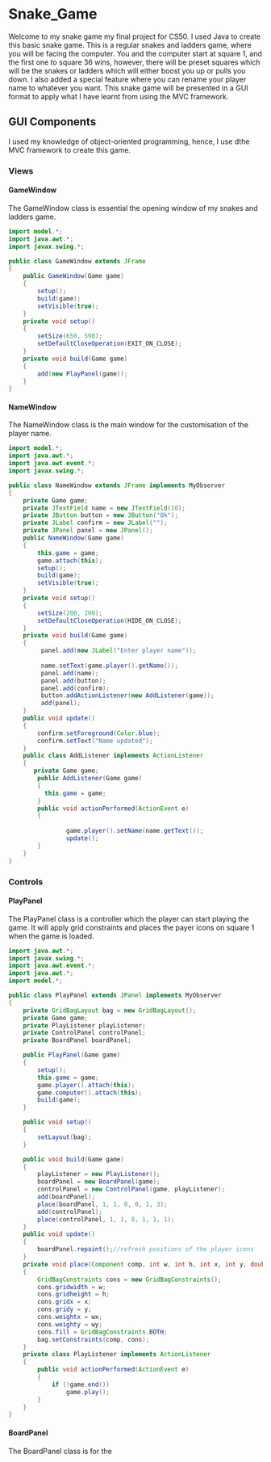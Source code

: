 # Snake_Game
Welcome to my snake game my final project for CS50.  I used Java to create this basic snake game.  This is a regular snakes and ladders game, where you will be facing the computer. You and the computer start at square 1, and the first one to square 36 wins, however, there will be preset squares which will be the snakes or ladders which will either boost you up or pulls you down.  I also added a special feature where you can rename your player name to whatever you want. This snake game will be presented in a GUI format to apply what I have learnt from using the MVC framework.   

## GUI Components
I used my knowledge of object-oriented programming, hence, I use dthe MVC framework to create this game.
### Views

#### GameWindow
The GameWindow class is essential the opening window of my snakes and ladders game.   
``` java
import model.*;
import java.awt.*;
import javax.swing.*;

public class GameWindow extends JFrame
{
    public GameWindow(Game game)
    {   
        setup();
        build(game);
        setVisible(true);   
    }
    private void setup()
    {   
        setSize(650, 590);
        setDefaultCloseOperation(EXIT_ON_CLOSE);    
    } 
    private void build(Game game)
    {   
        add(new PlayPanel(game)); 
    }
}
```

#### NameWindow
The NameWindow class is the main window for the customisation of the player name.  
``` java
import model.*;
import java.awt.*;
import java.awt.event.*;
import javax.swing.*;

public class NameWindow extends JFrame implements MyObserver
{   
    private Game game;
    private JTextField name = new JTextField(10);
    private JButton button = new JButton("Ok");
    private JLabel confirm = new JLabel("");
    private JPanel panel = new JPanel();
    public NameWindow(Game game)
    {  
        this.game = game;
        game.attach(this);
        setup();
        build(game);
        setVisible(true);   
    }
    private void setup()
    {   
        setSize(200, 200);
        setDefaultCloseOperation(HIDE_ON_CLOSE);    
    }     
    private void build(Game game)
    {   
         panel.add(new JLabel("Enter player name"));
         
         name.setText(game.player().getName());
         panel.add(name);
         panel.add(button);
         panel.add(confirm);
         button.addActionListener(new AddListener(game));
         add(panel);
    }
    public void update()
    {           
        confirm.setForeground(Color.blue);
        confirm.setText("Name updated");
    }
    public class AddListener implements ActionListener
    {   
       private Game game;
        public AddListener(Game game)
        {   
          this.game = game;
        }
        public void actionPerformed(ActionEvent e)
        {   
            
                game.player().setName(name.getText());
                update();
        }
    }
}

```
### Controls

#### PlayPanel
The PlayPanel class is a controller which the player can start playing the game.  It will apply grid constraints and places the payer icons on square 1 when the game is loaded.

``` java
import java.awt.*;
import javax.swing.*;
import java.awt.event.*;
import java.awt.*;
import model.*;

public class PlayPanel extends JPanel implements MyObserver
{
    private GridBagLayout bag = new GridBagLayout();
    private Game game;
    private PlayListener playListener;
    private ControlPanel controlPanel;
    private BoardPanel boardPanel;

    public PlayPanel(Game game)
    {   
        setup();
        this.game = game;
        game.player().attach(this);
        game.computer().attach(this);
        build(game);   
    }

    public void setup()
    {   
        setLayout(bag);    
    }

    public void build(Game game)
    {
        playListener = new PlayListener();
        boardPanel = new BoardPanel(game);
        controlPanel = new ControlPanel(game, playListener);
        add(boardPanel);
        place(boardPanel, 1, 1, 0, 0, 1, 3);
        add(controlPanel);
        place(controlPanel, 1, 1, 0, 1, 1, 1);
    }
    public void update()
    {
        boardPanel.repaint();//refresh positions of the player icons
    }
    private void place(Component comp, int w, int h, int x, int y, double wx, double wy)
    {
        GridBagConstraints cons = new GridBagConstraints();
        cons.gridwidth = w;
        cons.gridheight = h;
        cons.gridx = x;
        cons.gridy = y;
        cons.weightx = wx;
        cons.weighty = wy;
        cons.fill = GridBagConstraints.BOTH;
        bag.setConstraints(comp, cons);
    }
    private class PlayListener implements ActionListener
    {
        public void actionPerformed(ActionEvent e)
        {
            if (!game.end())
                game.play();
        }
    }
}
```

#### BoardPanel
The BoardPanel class is for the 
